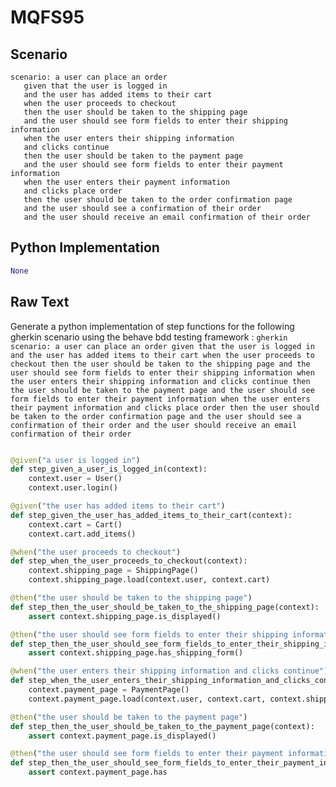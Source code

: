 # MQFS95
## Scenario
```gherkin
scenario: a user can place an order 
   given that the user is logged in 
   and the user has added items to their cart 
   when the user proceeds to checkout 
   then the user should be taken to the shipping page 
   and the user should see form fields to enter their shipping information 
   when the user enters their shipping information 
   and clicks continue 
   then the user should be taken to the payment page 
   and the user should see form fields to enter their payment information 
   when the user enters their payment information 
   and clicks place order 
   then the user should be taken to the order confirmation page 
   and the user should see a confirmation of their order 
   and the user should receive an email confirmation of their order
```


## Python Implementation
```python
None
```


## Raw Text
Generate a python implementation of step functions for the following gherkin scenario using the behave bdd testing framework : ```gherkin scenario: a user can place an order given that the user is logged in and the user has added items to their cart when the user proceeds to checkout then the user should be taken to the shipping page and the user should see form fields to enter their shipping information when the user enters their shipping information and clicks continue then the user should be taken to the payment page and the user should see form fields to enter their payment information when the user enters their payment information and clicks place order then the user should be taken to the order confirmation page and the user should see a confirmation of their order and the user should receive an email confirmation of their order ```



```python from behave import given, when, then

@given("a user is logged in")
def step_given_a_user_is_logged_in(context):
    context.user = User()
    context.user.login()

@given("the user has added items to their cart")
def step_given_the_user_has_added_items_to_their_cart(context):
    context.cart = Cart()
    context.cart.add_items()

@when("the user proceeds to checkout")
def step_when_the_user_proceeds_to_checkout(context):
    context.shipping_page = ShippingPage()
    context.shipping_page.load(context.user, context.cart)

@then("the user should be taken to the shipping page")
def step_then_the_user_should_be_taken_to_the_shipping_page(context):
    assert context.shipping_page.is_displayed()

@then("the user should see form fields to enter their shipping information")
def step_then_the_user_should_see_form_fields_to_enter_their_shipping_information(context):
    assert context.shipping_page.has_shipping_form()

@when("the user enters their shipping information and clicks continue")
def step_when_the_user_enters_their_shipping_information_and_clicks_continue(context):
    context.payment_page = PaymentPage()
    context.payment_page.load(context.user, context.cart, context.shipping_page.get_shipping_info())

@then("the user should be taken to the payment page")
def step_then_the_user_should_be_taken_to_the_payment_page(context):
    assert context.payment_page.is_displayed()

@then("the user should see form fields to enter their payment information")
def step_then_the_user_should_see_form_fields_to_enter_their_payment_information(context):
    assert context.payment_page.has
